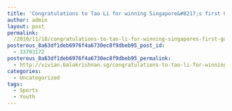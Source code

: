```yaml
---
title: 'Congratulations to Tao Li for winning Singapore&#8217;s first Gold Medal in the Asian Games 2010 in the Women&#8217;s 50m Butterfly'
author: admin
layout: post
permalink:
  /2010/11/18/congratulations-to-tao-li-for-winning-singapores-first-gold-medal-in-the-asian-games-2010-in-the-womens-50m-butterfly/
posterous_8a63df1deb6976f4a6730ec8f9dbeb95_post_id:
  - 33793172
posterous_8a63df1deb6976f4a6730ec8f9dbeb95_permalink:
  - http://vivian.balakrishnan.sg/congratulations-to-tao-li-for-winning-singapo
categories:
  - Uncategorized
tags:
  - Sports
  - Youth
---
```

